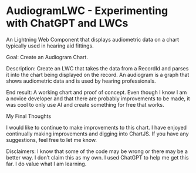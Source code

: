 # AudiogramLWC - Experimenting with ChatGPT and LWCs

An Lightning Web Component that displays audiometric data on a chart typically used in hearing aid fittings. 

Goal:  Create an Audiogram Chart.

Description: Create an LWC that takes the data from a RecordId and parses it into the chart being displayed on the record.  An audiogram is a graph that shows audiometric data and is used by hearing professionals.  

End result: A working chart and proof of concept.  Even though I know I am a novice developer and that there are probably improvements to be made, it was cool to only use AI and create something for free that works. 

My Final Thoughts

I would like to continue to make improvements to this chart.  I have enjoyed continually making improvements and digging into ChartJS.  If you have any suggestions, feel free to let me know.

Disclaimers:
I know that some of the code may be wrong or there may be a better way.  I don’t claim this as my own.  I used ChatGPT to help me get this far.  I do value what I am learning.  
